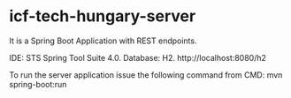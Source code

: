 # icf-tech-hungary-server

It is a Spring Boot Application with REST endpoints.

IDE: STS Spring Tool Suite 4.0.
Database: H2.
http://localhost:8080/h2

To run the server application issue the following command from CMD:
mvn spring-boot:run

